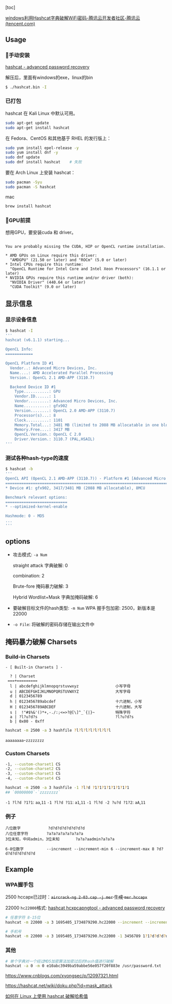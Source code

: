 [toc]

[windows利用Hashcat字典破解WiFi密码-腾讯云开发者社区-腾讯云 (tencent.com)](https://cloud.tencent.com/developer/article/1687673)



## Usage

### 🚀手动安装

[hashcat - advanced password recovery](https://hashcat.net/hashcat/)

解压后，里面有windows的exe，linux的bin

```bash
$ ./hashcat.bin -I
```

### 已打包

hashcat 在 Kali Linux 中默认可用。

```bash
sudo apt-get update
sudo apt-get install hashcat
```
在 Fedora、CentOS 和其他基于 RHEL 的发行版上：
```bash
sudo yum install epel-release -y
sudo yum install dnf -y
sudo dnf update
sudo dnf install hashcat	# 失败
```
要在 Arch Linux 上安装 hashcat：
```bash
sudo pacman -Syu
sudo pacman -S hashcat
```

mac

```bash
brew install hashcat
```

### 🚀GPU前提


想用GPU，要安装cuda 和 driver。

```

You are probably missing the CUDA, HIP or OpenCL runtime installation.

* AMD GPUs on Linux require this driver:
  "AMDGPU" (21.50 or later) and "ROCm" (5.0 or later)
* Intel CPUs require this runtime:
  "OpenCL Runtime for Intel Core and Intel Xeon Processors" (16.1.1 or later)
* NVIDIA GPUs require this runtime and/or driver (both):
  "NVIDIA Driver" (440.64 or later)
  "CUDA Toolkit" (9.0 or later)
```

## 显示信息

### 显示设备信息
```bash
$ hashcat -I
'''
hashcat (v6.1.1) starting...

OpenCL Info:
============

OpenCL Platform ID #1
  Vendor..: Advanced Micro Devices, Inc.
  Name....: AMD Accelerated Parallel Processing
  Version.: OpenCL 2.1 AMD-APP (3110.7)

  Backend Device ID #1
    Type...........: GPU
    Vendor.ID......: 1
    Vendor.........: Advanced Micro Devices, Inc.
    Name...........: gfx902
    Version........: OpenCL 2.0 AMD-APP (3110.7)
    Processor(s)...: 8
    Clock..........: 1101
    Memory.Total...: 3481 MB (limited to 2088 MB allocatable in one block)
    Memory.Free....: 3417 MB
    OpenCL.Version.: OpenCL C 2.0
    Driver.Version.: 3110.7 (PAL,HSAIL)
'''
```
### 测试各种hash-type的速度
```bash
$ hashcat -b
'''
OpenCL API (OpenCL 2.1 AMD-APP (3110.7)) - Platform #1 [Advanced Micro Devices, Inc.]
=====================================================================================
* Device #1: gfx902, 3417/3481 MB (2088 MB allocatable), 8MCU

Benchmark relevant options:
===========================
* --optimized-kernel-enable

Hashmode: 0 - MD5
...
'''
```

## options

- 攻击模式: `-a Num`
  
  straight attack 字典破解: 0
  
  combination: 2
  
  Brute-fore 掩码暴力破解: 3
  
  Hybrid Wordlist+Mask 字典加掩码破解: 6
  
- 要破解目标文件的hash类型: `-m Num`
  WPA 握手包加密: 2500，新版本是22000
  
-  `-o File`: 将破解的密码存储在输出文件中

## 掩码暴力破解 Charsets

### Build-in Charsets

```
- [ Built-in Charsets ] -

  ? | Charset
 ===+=========
  l | abcdefghijklmnopqrstuvwxyz				小写字母 
  u | ABCDEFGHIJKLMNOPQRSTUVWXYZ				大写字母
  d | 0123456789
  h | 0123456789abcdef							十六进制，小写 
  H | 0123456789ABCDEF							十六进制，大写 
  s |  !"#$%&'()*+,-./:;<=>?@[\]^_`{|}~			特殊字符
  a | ?l?u?d?s									?l?u?d?s
  b | 0x00 - 0xff
```

```bash
hashcat -m 2500 -a 3 hashfile ?l?l?l?l?l?l?l?l
```

`aaaaaaaa`-`zzzzzzzz`

### Custom Charsets

```bash
-1, --custom-charset1 CS
-2, --custom-charset2 CS
-3, --custom-charset3 CS
-4, --custom-charset4 CS
```

```bash
hashcat -m 2500 -a 3 hashfile -1 ?l?d ?1?1?1?1?1?1?1?1
## `00000000`-`zzzzzzzz`
```

`-1 ?l?d ?1?1`: `aa`,`11` 
`-1 ?l?d ?11`: `a1`,`11` 
`-1 ?l?d -2 ?u?d ?1?2`: `aA`,`11`

### 例子

```
八位数字			?d?d?d?d?d?d?d?d
八位任意字符		  ?a?a?a?a?a?a?a?a
3位未知，中间admin，3位未知		?a?a?aadmin?a?a?a

6-8位数字			--increment --increment-min 6 --increment-max 8 ?d?d?d?d?d?d?d?d
```

## Example

### WPA握手包

2500 hccapx已过时：~~`aircrack-ng 2-03.cap -j mer` 生成 `mer.hccapx`~~

22000 `hc22000`格式: [hashcat hcxpcapngtool - advanced password recovery](https://hashcat.net/cap2hashcat/)



```bash
# 任意字符 8-15位
hashcat -m 22000 -a 3 1695405_1734879290.hc22000 --increment --increment-min 8 --increment-max 15 ?a?a?a?a?a?a?a?a?a?a?a?a?a?a?a

# 手机号
hashcat -m 22000 -a 3 1695405_1734879290.hc22000 -1 3456789 1?1?d?d?d?d?d?d?d?d?d
```

### 其他

```bash
# 单个字典对一个经过MD5加密算法加密过后的hash值进行破解
hashcat -a 0 -m 0 e10abc3949ba59abbe56e057f20f883e /usr/password.txt
```



<https://www.cnblogs.com/xyongsec/p/12097321.html>

<https://hashcat.net/wiki/doku.php?id=mask_attack>

[如何在 Linux 上使用 hashcat 破解哈希值](https://cn.linux-console.net/?p=12910)
